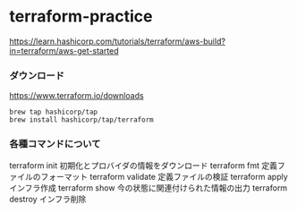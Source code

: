 # terraform-practice

https://learn.hashicorp.com/tutorials/terraform/aws-build?in=terraform/aws-get-started

### ダウンロード

https://www.terraform.io/downloads

```shell
brew tap hashicorp/tap
brew install hashicorp/tap/terraform
```

### 各種コマンドについて

terraform init
初期化とプロバイダの情報をダウンロード
terraform fmt
定義ファイルのフォーマット
terraform validate
定義ファイルの検証
terraform apply
インフラ作成
terraform show
今の状態に関連付けられた情報の出力
terraform destroy
インフラ削除
